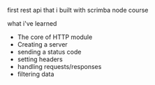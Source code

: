 first rest api that i built with scrimba node course

what i've learned

-  The core of HTTP module
-  Creating a server
-  sending a status code
-  setting headers
-  handling requests/responses
-  filtering data